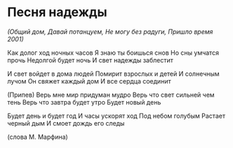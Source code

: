 # Песня надежды

*(Общий дом, Давай потанцуем, Не могу без радуги, Пришло время 2001)*
	 
Как долог ход ночных часов
Я знаю ты боишься снов
Но сны умчатся прочь
Недолгой будет ночь
И свет надежды заблестит
	 
И свет войдет в дома людей
Помирит взрослых и детей
И солнечным лучом
Он свяжет каждый дом
И все сердца соединит

(Припев)
Верь мне мир придуман мудро
Верь что свет сильней чем тень
Верь что завтра будет утро
Будет новый день
	 
Будет день и будет год
И часы ускорят ход
Под небом голубым
Растает черный дым
И смоет дождь его следы

(слова М. Марфина)
